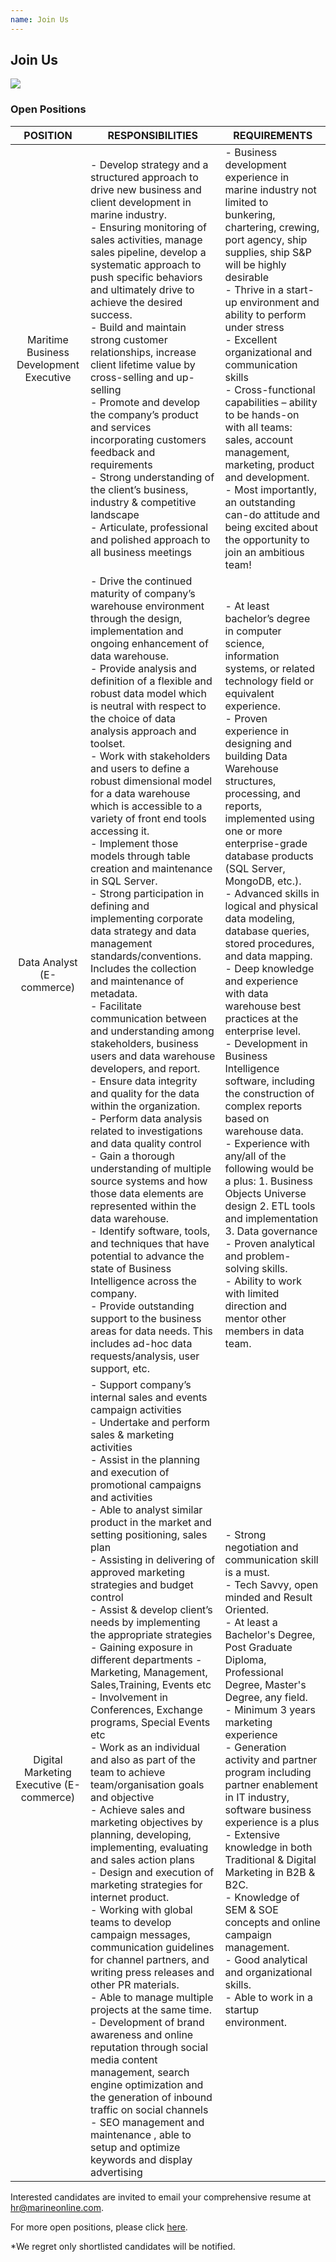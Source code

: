 ```yaml
---
name: Join Us
---
```


## Join Us

![](https://bwec-file.oss-cn-hongkong.aliyuncs.com/cms/jobs_opportunities.jpg)

### Open Positions

|POSITION|RESPONSIBILITIES|REQUIREMENTS|
|:-:|---|---|
|Maritime Business Development Executive|- Develop strategy and a structured approach to drive new business and client development in marine industry.<br>- Ensuring monitoring of sales activities, manage sales pipeline, develop a systematic approach to push specific behaviors and ultimately drive to achieve the desired success.<br>- Build and maintain strong customer relationships, increase client lifetime value by cross-selling and up-selling<br>- Promote and develop the company’s product and services incorporating customers feedback and requirements<br>- Strong understanding of the client’s business, industry & competitive landscape<br>- Articulate, professional and polished approach to all business meetings|- Business development experience in marine industry not limited to bunkering, chartering, crewing, port agency, ship supplies, ship S&P will be highly desirable<br>- Thrive in a start-up environment and ability to perform under stress<br>- Excellent organizational and communication skills<br>- Cross-functional capabilities – ability to be hands-on with all teams: sales, account management, marketing, product and development.<br>- Most importantly, an outstanding can-do attitude and being excited about the opportunity to join an ambitious team!|
|Data Analyst (E-commerce)|- Drive the continued maturity of company’s warehouse environment through the design, implementation and ongoing enhancement of data warehouse.<br>- Provide analysis and definition of a flexible and robust data model which is neutral with respect to the choice of data analysis approach and toolset.<br>- Work with stakeholders and users to define a robust dimensional model for a data warehouse which is accessible to a variety of front end tools accessing it.<br>- Implement those models through table creation and maintenance in SQL Server.<br>- Strong participation in defining and implementing corporate data strategy and data management standards/conventions. Includes the collection and maintenance of metadata.<br>- Facilitate communication between and understanding among stakeholders, business users and data warehouse developers, and report.<br>- Ensure data integrity and quality for the data within the organization.<br>- Perform data analysis related to investigations and data quality control<br>- Gain a thorough understanding of multiple source systems and how those data elements are represented within the data warehouse.<br>- Identify software, tools, and techniques that have potential to advance the state of Business Intelligence across the company.<br>- Provide outstanding support to the business areas for data needs. This includes ad-hoc data requests/analysis, user support, etc.|- At least bachelor’s degree in computer science, information systems, or related technology field or equivalent experience.<br>- Proven experience in designing and building Data Warehouse structures, processing, and reports, implemented using one or more enterprise-grade database products (SQL Server, MongoDB, etc.).<br>- Advanced skills in logical and physical data modeling, database queries, stored procedures, and data mapping.<br>- Deep knowledge and experience with data warehouse best practices at the enterprise level.<br>- Development in Business Intelligence software, including the construction of complex reports based on warehouse data.<br>- Experience with any/all of the following would be a plus: 1. Business Objects Universe design 2. ETL tools and implementation 3. Data governance<br>- Proven analytical and problem-solving skills.<br>- Ability to work with limited direction and mentor other members in data team.|
|Digital Marketing Executive (E-commerce)|- Support company’s internal sales and events campaign activities<br>- Undertake and perform sales & marketing activities<br>- Assist in the planning and execution of promotional campaigns and activities<br>- Able to analyst similar product in the market and setting positioning, sales plan<br>- Assisting in delivering of approved marketing strategies and budget control<br>- Assist & develop client’s needs by implementing the appropriate strategies<br>- Gaining exposure in different departments  - Marketing, Management, Sales,Training, Events etc<br>- Involvement in Conferences, Exchange programs, Special Events etc<br>- Work as an individual and also as part of the team to achieve team/organisation goals and objective<br>- Achieve sales and marketing objectives by planning, developing, implementing, evaluating and sales action plans<br>- Design and execution of marketing strategies for internet product.<br>- Working with global teams to develop campaign messages, communication guidelines for channel partners, and writing press releases and other PR materials.<br>- Able to manage multiple projects at the same time.<br>- Development of brand awareness and online reputation through social media content management, search engine optimization and the generation of inbound traffic on social channels<br>- SEO management and maintenance , able to setup and optimize keywords and display advertising|- Strong negotiation and communication skill is a must.<br>- Tech Savvy, open minded and Result Oriented.<br>- At least a Bachelor's Degree, Post Graduate Diploma, Professional Degree, Master's Degree, any field.<br>- Minimum 3 years  marketing experience<br>- Generation activity and partner program including partner enablement in IT industry, software business experience is a plus<br>- Extensive knowledge in both Traditional & Digital Marketing in B2B & B2C.<br>- Knowledge of SEM & SOE concepts and online campaign management.<br>- Good analytical and organizational skills.<br>- Able to work in a startup environment.|

Interested candidates are invited to email your comprehensive resume at [hr@marineonline.com](mailto:hr@marineonline.com).

For more open positions, please click [here](https://www.jobstreet.com.sg/en/job-search/jobs-at-marine-online-pte-ltd/).

*We regret only shortlisted candidates will be notified.

